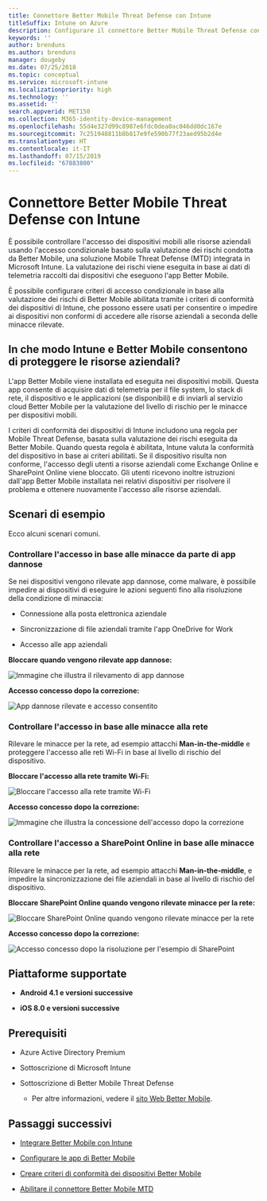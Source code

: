 ```yaml
---
title: Connettore Better Mobile Threat Defense con Intune
titleSuffix: Intune on Azure
description: Configurare il connettore Better Mobile Threat Defense con Intune.
keywords: ''
author: brenduns
ms.author: brenduns
manager: dougeby
ms.date: 07/25/2018
ms.topic: conceptual
ms.service: microsoft-intune
ms.localizationpriority: high
ms.technology: ''
ms.assetid: ''
search.appverid: MET150
ms.collection: M365-identity-device-management
ms.openlocfilehash: 55d4e327d99c8987e6fdc0dea0ac046dd0dc167e
ms.sourcegitcommit: 7c251948811b8b817e9fe590b77f23aed95b2d4e
ms.translationtype: HT
ms.contentlocale: it-IT
ms.lasthandoff: 07/15/2019
ms.locfileid: "67883800"
---
```

# <a name="better-mobile-threat-defense-connector-with-intune"></a>Connettore Better Mobile Threat Defense con Intune

È possibile controllare l'accesso dei dispositivi mobili alle risorse aziendali usando l'accesso condizionale basato sulla valutazione dei rischi condotta da Better Mobile, una soluzione Mobile Threat Defense (MTD) integrata in Microsoft Intune. La valutazione dei rischi viene eseguita in base ai dati di telemetria raccolti dai dispositivi che eseguono l'app Better Mobile.

È possibile configurare criteri di accesso condizionale in base alla valutazione dei rischi di Better Mobile abilitata tramite i criteri di conformità dei dispositivi di Intune, che possono essere usati per consentire o impedire ai dispositivi non conformi di accedere alle risorse aziendali a seconda delle minacce rilevate.

## <a name="how-do-intune-and-better-mobile-help-protect-your-company-resources"></a>In che modo Intune e Better Mobile consentono di proteggere le risorse aziendali?

L'app Better Mobile viene installata ed eseguita nei dispositivi mobili. Questa app consente di acquisire dati di telemetria per il file system, lo stack di rete, il dispositivo e le applicazioni (se disponibili) e di inviarli al servizio cloud Better Mobile per la valutazione del livello di rischio per le minacce per dispositivi mobili.

I criteri di conformità dei dispositivi di Intune includono una regola per Mobile Threat Defense, basata sulla valutazione dei rischi eseguita da Better Mobile. Quando questa regola è abilitata, Intune valuta la conformità del dispositivo in base ai criteri abilitati. Se il dispositivo risulta non conforme, l'accesso degli utenti a risorse aziendali come Exchange Online e SharePoint Online viene bloccato. Gli utenti ricevono inoltre istruzioni dall'app Better Mobile installata nei relativi dispositivi per risolvere il problema e ottenere nuovamente l'accesso alle risorse aziendali.

## <a name="sample-scenarios"></a>Scenari di esempio

Ecco alcuni scenari comuni.

### <a name="control-access-based-on-threats-from-malicious-apps"></a>Controllare l'accesso in base alle minacce da parte di app dannose

Se nei dispositivi vengono rilevate app dannose, come malware, è possibile impedire ai dispositivi di eseguire le azioni seguenti fino alla risoluzione della condizione di minaccia:

- Connessione alla posta elettronica aziendale

- Sincronizzazione di file aziendali tramite l'app OneDrive for Work

- Accesso alle app aziendali

**Bloccare quando vengono rilevate app dannose:**

![Immagine che illustra il rilevamento di app dannose](./media/better_mobile_maliciousapps_blocked.png)

**Accesso concesso dopo la correzione:**

![App dannose rilevate e accesso consentito](./media/better_mobile_maliciousapps_unblocked.png)

### <a name="control-access-based-on-threat-to-network"></a>Controllare l'accesso in base alle minacce alla rete

Rilevare le minacce per la rete, ad esempio attacchi **Man-in-the-middle** e proteggere l'accesso alle reti Wi-Fi in base al livello di rischio del dispositivo.

**Bloccare l'accesso alla rete tramite Wi-Fi:**

![Bloccare l'accesso alla rete tramite Wi-Fi](./media/better_mobile_network_wifi_blocked.png)

**Accesso concesso dopo la correzione:**

![Immagine che illustra la concessione dell'accesso dopo la correzione](./media/better_mobile_network_wifi_unblocked.png)

### <a name="control-access-to-sharepoint-online-based-on-threat-to-network"></a>Controllare l'accesso a SharePoint Online in base alle minacce alla rete

Rilevare le minacce per la rete, ad esempio attacchi **Man-in-the-middle**, e impedire la sincronizzazione dei file aziendali in base al livello di rischio del dispositivo.

**Bloccare SharePoint Online quando vengono rilevate minacce per la rete:**

![Bloccare SharePoint Online quando vengono rilevate minacce per la rete](./media/better_mobile_network_spo_blocked.png)

**Accesso concesso dopo la correzione:**

![Accesso concesso dopo la risoluzione per l'esempio di SharePoint](./media/better_mobile_network_spo_unblocked.png)

## <a name="supported-platforms"></a>Piattaforme supportate

- **Android 4.1 e versioni successive**

- **iOS 8.0 e versioni successive**

## <a name="prerequisites"></a>Prerequisiti

- Azure Active Directory Premium

- Sottoscrizione di Microsoft Intune

- Sottoscrizione di Better Mobile Threat Defense

  - Per altre informazioni, vedere il [sito Web Better Mobile](https://www.better.mobi/).

## <a name="next-steps"></a>Passaggi successivi

- [Integrare Better Mobile con Intune](better-mobile-mtd-connector-integration.md)

- [Configurare le app di Better Mobile](mtd-apps-ios-app-configuration-policy-add-assign.md)

- [Creare criteri di conformità dei dispositivi Better Mobile](mtd-device-compliance-policy-create.md)

- [Abilitare il connettore Better Mobile MTD](mtd-connector-enable.md)
